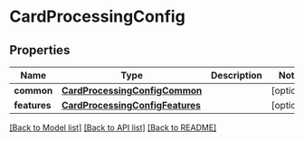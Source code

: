 # CardProcessingConfig

## Properties
Name | Type | Description | Notes
------------ | ------------- | ------------- | -------------
**common** | [**CardProcessingConfigCommon**](CardProcessingConfigCommon.md) |  | [optional] 
**features** | [**CardProcessingConfigFeatures**](CardProcessingConfigFeatures.md) |  | [optional] 

[[Back to Model list]](../README.md#documentation-for-models) [[Back to API list]](../README.md#documentation-for-api-endpoints) [[Back to README]](../README.md)


